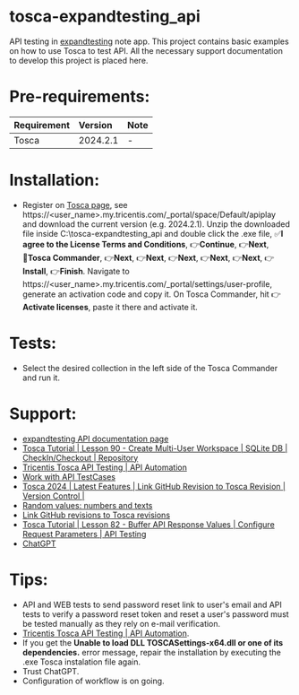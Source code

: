 # tosca-expandtesting_api

API testing in [expandtesting](https://practice.expandtesting.com/notes/api/api-docs/) note app. This project contains basic examples on how to use Tosca to test API. All the necessary support documentation to develop this project is placed here.

# Pre-requirements:

| Requirement                     | Version        | Note                                                            |
| :------------------------------ |:---------------| :-------------------------------------------------------------- |
| Tosca                           | 2024.2.1       | -                                                               |
          
# Installation:

- Register on [Tosca page](https://www.tricentis.com/products/automate-continuous-testing-tosca), see https://<user_name>.my.tricentis.com/_portal/space/Default/apiplay and download the current version (e.g. 2024.2.1). Unzip the downloaded file inside C:\tosca-expandtesting_api and double click the .exe file, :white_check_mark:**I agree to the License Terms and Conditions**, :point_right:**Continue**, :point_right:**Next**, :radio_button:**Tosca Commander**, :point_right:**Next**, :point_right:**Next**, :point_right:**Next**, :point_right:**Next**, :point_right:**Next**, :point_right:**Install**, :point_right:**Finish**. Navigate to https://<user_name>.my.tricentis.com/_portal/settings/user-profile, generate an activation code and copy it. On Tosca Commander, hit :point_right:**Activate licenses**, paste it there and activate it.

# Tests:

- Select the desired collection in the left side of the Tosca Commander and run it.

# Support:

- [expandtesting API documentation page](https://practice.expandtesting.com/notes/api/api-docs/)
- [Tosca Tutorial | Lesson 90 - Create Multi-User Workspace | SQLite DB | CheckIn/Checkout | Repository](https://www.youtube.com/watch?v=duNDCSb2Tz0&list=PLox9xfUeaKQ7CwyJHCWZXbdeVOalQzl53&index=91)
- [Tricentis Tosca API Testing | API Automation](https://www.youtube.com/watch?v=PBLqTF5Mk-g)
- [Work with API TestCases](https://documentation.tricentis.com/tosca/2420/en/content/engines_3.0/api/api_tc_edit.htm)
- [Tosca 2024 | Latest Features | Link GitHub Revision to Tosca Revision | Version Control |](https://www.youtube.com/watch?v=uAQ9egy7dpc&t=318s)
- [Random values: numbers and texts](https://documentation.tricentis.com/tosca/1600/en/content/tbox/random_values.htm)
- [Link GitHub revisions to Tosca revisions](https://support-hub.tricentis.com/open?id=manual&lang=en&path=%2Ftosca%2F2420%2Fen%2Fcontent%2Ftosca_commander%2Fgithub.htm&product=tosca&sessionRotationTrigger=true&type=product_manual&version=2024.2)
- [Tosca Tutorial | Lesson 82 - Buffer API Response Values | Configure Request Parameters | API Testing](https://www.youtube.com/watch?v=4Y9u474ohJM)
- [ChatGPT](https://openai.com/chatgpt/)

# Tips:

- API and WEB tests to send password reset link to user's email and API tests to verify a password reset token and reset a user's password must be tested manually as they rely on e-mail verification. 
- [Tricentis Tosca API Testing | API Automation](https://www.youtube.com/watch?v=PBLqTF5Mk-g).
- If you get the **Unable to load DLL TOSCASettings-x64.dll or one of its dependencies.** error message, repair the installation by executing the .exe Tosca instalation file again.
- Trust ChatGPT.
- Configuration of workflow is on going.
